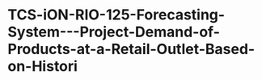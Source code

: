 # TCS-iON-RIO-125-Forecasting-System---Project-Demand-of-Products-at-a-Retail-Outlet-Based-on-Histori